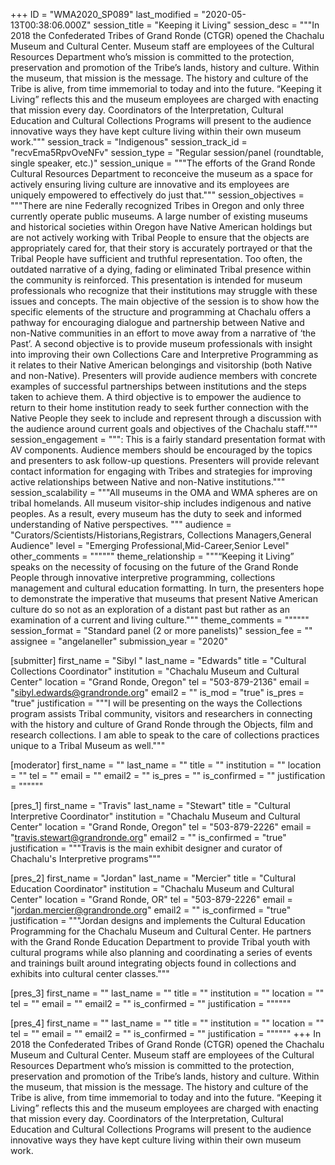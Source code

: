 +++
ID = "WMA2020_SP089"
last_modified = "2020-05-13T00:38:06.000Z"
session_title = "Keeping it Living"
session_desc = """In 2018 the Confederated Tribes of Grand Ronde (CTGR) opened the Chachalu  Museum and Cultural Center. Museum staff are employees of the Cultural Resources Department who’s mission is committed to the protection, preservation and promotion of the Tribe’s lands, history and culture.   Within the museum, that mission is the message.   The history and culture of the Tribe is alive, from time immemorial to today and into the future.  “Keeping it Living” reflects this and the museum employees are charged with enacting that mission every day.  Coordinators of the Interpretation, Cultural Education and Cultural Collections Programs will present to the audience innovative ways they have kept culture living within their own museum work."""
session_track = "Indigenous"
session_track_id = "recvEma5RpvOveNFv"
session_type = "Regular session/panel (roundtable, single speaker, etc.)"
session_unique = """The efforts of the Grand Ronde Cultural Resources Department to reconceive the museum as a space for actively ensuring living culture are innovative and its employees are uniquely empowered to effectively do just that."""
session_objectives = """There are nine Federally recognized Tribes in Oregon and only three currently operate public museums.  A large number of existing museums and historical societies within Oregon have Native American holdings but are not actively working with Tribal People to ensure that the objects are appropriately cared for, that their story is accurately portrayed or that the Tribal People have sufficient and truthful representation.  Too often, the outdated narrative of a dying, fading or eliminated Tribal presence within the community is reinforced.   This presentation is intended for museum professionals who recognize that their institutions may struggle with these issues and concepts.  The main objective of the session is to show how the specific elements of the structure and programming at Chachalu offers a pathway for encouraging dialogue and partnership between Native and non-Native communities in an effort to move away from a narrative of ‘the Past’.     A second objective is to provide museum professionals with insight into improving their own Collections Care and Interpretive Programming as it relates to their Native American belongings and visitorship (both Native and non-Native). Presenters will provide audience members with concrete examples of successful partnerships between institutions and the steps taken to achieve them.   A third objective is to empower the audience to return to their home institution ready to seek further connection with the Native People they seek to include and represent through a discussion with the audience around current goals and objectives of the Chachalu staff."""
session_engagement = """:     This is a fairly standard presentation format with AV components.    Audience members should be encouraged by the topics and presenters to ask follow-up questions.  Presenters will provide relevant contact information for engaging with Tribes and strategies for improving active relationships between Native and non-Native institutions."""
session_scalability = """All museums in the OMA and WMA spheres are on tribal homelands.  All museum visitor-ship includes indigenous and native peoples.  As a result, every museum has the duty to seek and informed understanding of Native perspectives. """
audience = "Curators/Scientists/Historians,Registrars, Collections Managers,General Audience"
level = "Emerging Professional,Mid-Career,Senior Level"
other_comments = """"""
theme_relationship = """“Keeping it Living” speaks on the necessity of focusing on the future of the Grand Ronde People through innovative interpretive programming, collections management and cultural education formatting. In turn, the presenters hope to demonstrate the imperative that museums that present Native American culture do so not as an exploration of a distant past but rather as an examination of a current and living culture."""
theme_comments = """"""
session_format = "Standard panel (2 or more panelists)"
session_fee = ""
assignee = "angelaneller"
submission_year = "2020"

[submitter]
first_name = "Sibyl "
last_name = "Edwards"
title = "Cultural Collections Coordinator"
institution = "Chachalu Museum and Cultural Center"
location = "Grand Ronde, Oregon"
tel = "503-879-2136"
email = "sibyl.edwards@grandronde.org"
email2 = ""
is_mod = "true"
is_pres = "true"
justification = """I will be presenting on the ways the Collections program assists Tribal community, visitors and researchers in connecting with the history and culture of Grand Ronde through the Objects, film and research collections.  I am able to speak to the care of collections practices unique to a Tribal Museum as well."""

[moderator]
first_name = ""
last_name = ""
title = ""
institution = ""
location = ""
tel = ""
email = ""
email2 = ""
is_pres = ""
is_confirmed = ""
justification = """"""

[pres_1]
first_name = "Travis"
last_name = "Stewart"
title = "Cultural Interpretive Coordinator"
institution = "Chachalu Museum and Cultural Center"
location = "Grand Ronde, Oregon"
tel = "503-879-2226"
email = "travis.stewart@grandronde.org"
email2 = ""
is_confirmed = "true"
justification = """Travis is the main exhibit designer and curator of Chachalu's Interpretive programs"""

[pres_2]
first_name = "Jordan"
last_name = "Mercier"
title = "Cultural Education Coordinator"
institution = "Chachalu Museum and Cultural Center"
location = "Grand Ronde, OR"
tel = "503-879-2226"
email = "jordan.mercier@grandronde.org"
email2 = ""
is_confirmed = "true"
justification = """Jordan designs and implements the Cultural Education Programming for the Chachalu Museum and Cultural Center. He partners with the Grand Ronde Education Department to provide Tribal youth with cultural programs while also planning and coordinating  a series of events and trainings built around integrating objects found in collections and exhibits into cultural center  classes."""

[pres_3]
first_name = ""
last_name = ""
title = ""
institution = ""
location = ""
tel = ""
email = ""
email2 = ""
is_confirmed = ""
justification = """"""

[pres_4]
first_name = ""
last_name = ""
title = ""
institution = ""
location = ""
tel = ""
email = ""
email2 = ""
is_confirmed = ""
justification = """"""
+++
In 2018 the Confederated Tribes of Grand Ronde (CTGR) opened the Chachalu  Museum and Cultural Center. Museum staff are employees of the Cultural Resources Department who’s mission is committed to the protection, preservation and promotion of the Tribe’s lands, history and culture.   Within the museum, that mission is the message.   The history and culture of the Tribe is alive, from time immemorial to today and into the future.  “Keeping it Living” reflects this and the museum employees are charged with enacting that mission every day.  Coordinators of the Interpretation, Cultural Education and Cultural Collections Programs will present to the audience innovative ways they have kept culture living within their own museum work.